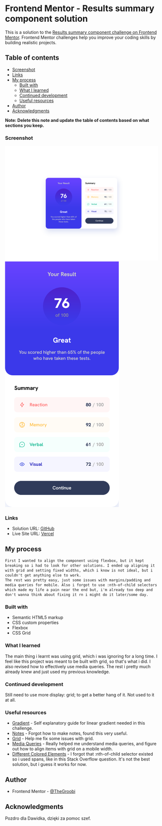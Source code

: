 # Frontend Mentor - Results summary component solution

This is a solution to the [Results summary component challenge on Frontend Mentor](https://www.frontendmentor.io/challenges/results-summary-component-CE_K6s0maV). Frontend Mentor challenges help you improve your coding skills by building realistic projects. 

## Table of contents

  - [Screenshot](#screenshot)
  - [Links](#links)
- [My process](#my-process)
  - [Built with](#built-with)
  - [What I learned](#what-i-learned)
  - [Continued development](#continued-development)
  - [Useful resources](#useful-resources)
- [Author](#author)
- [Acknowledgments](#acknowledgments)

**Note: Delete this note and update the table of contents based on what sections you keep.**

### Screenshot

![Desktop](./assets/images/desktop.png)
![Mobile](./assets/images/mobile.png)

### Links

- Solution URL: [GitHub](https://github.com/TheGroobi/Results-summary-component)
- Live Site URL: [Vercel](https://results-summary-component-psi-tan.vercel.app/)

## My process
    First I wanted to align the component using flexbox, but it kept breaking so i had to look for other solutions. I ended up aligning it with grid and setting fixed widths, which i know is not ideal, but i couldn't get anything else to work.
    The rest was pretty easy, just some issues with margins/padding and media queries for mobile. Also i forgot to use :nth-of-child selectors which made my life a pain near the end but, i'm already too deep and don't wanna think about fixing it rn i might do it later/some day.
### Built with

- Semantic HTML5 markup
- CSS custom properties
- Flexbox
- CSS Grid

### What I learned

The main thing i learnt was using grid, which i was ignoring for a long time. I feel like this project was meant to be built with grid, so that's what i did. I also revised how to effectively use media queries. The rest i pretty much already knew and just used my previous knowledge.
### Continued development

Still need to use more display: grid; to get a better hang of it. Not used to it at all. 

### Useful resources

- [Gradient](https://developer.mozilla.org/en-US/docs/Web/CSS/gradient/linear-gradient) - Self explanatory guide for linear gradient needed in this challenge.
- [Notes](https://developer.mozilla.org/en-US/docs/Web/CSS/Comments) - Forgot how to make notes, found this very useful. 
- [Grid](https://www.w3schools.com/cssref/tryit.php?filename=trycss_grid-column) - Help me fix some issues with grid.
- [Media Queries](https://www.w3schools.com/css/css_rwd_mediaqueries.asp) - Really helped me understand media queries, and figure out how to align items with grid on a mobile width.
- [Different Colored Elements](https://stackoverflow.com/questions/69465622/hello-how-can-i-put-different-colors-in-a-p-element) - I forgot that :nth-of-child selector existed so i used spans, like in this Stack Overflow question. It's not the best solution, but i guess it works for now.


## Author

- Frontend Mentor - [@TheGroobi](https://www.frontendmentor.io/profile/TheGroobi)

## Acknowledgments

Pozdro dla Dawidka, dzięki za pomoc szef.
